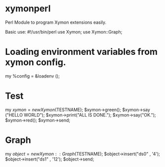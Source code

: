 # xymonperl
Perl Module to program Xymon extensions easily.<br />

Basic use:
#!/usr/bin/perl
use Xymon;
use Xymon::Graph;

# Loading environment variables from xymon config.
my %config = &loadenv ();
# Test
my $xymon = new Xymon ($TESTNAME);
$xymon->green();
$xymon->say ("HELLO WORLD");
$xymon->print("ALL IS DONE.");
$xymon->say("OK.");
$xymon->red();
$xymon->send;

# Graph
my $object = new Xymon::Graph($TESTNAME);
$object->insert("ds0" , '4');
$object->insert("ds1" , '12');
$object->send;

